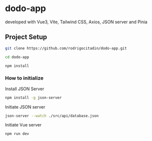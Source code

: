 # dodo-app

developed with Vue3, Vite, Tailwind CSS, Axios, JSON server and Pinia

## Project Setup

```sh
git clone https://github.com/rodrigocitadin/dodo-app.git
```

```sh
cd dodo-app
```

```sh
npm install
```

### How to initialize

Install JSON Server
```sh
npm install -g json-server
```

Initiate JSON server
```sh
json-server --watch ./src/api/database.json
```

Initiate Vue server
```sh
npm run dev
```
